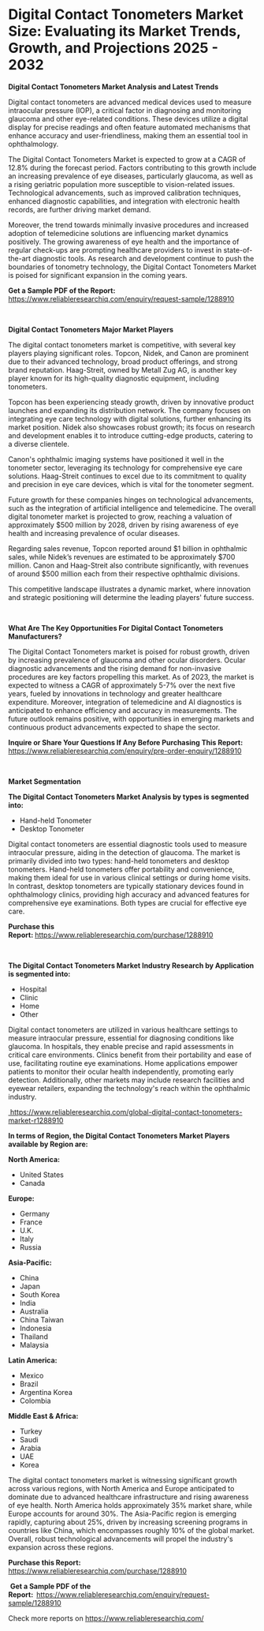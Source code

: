 <p><h1>Digital Contact Tonometers Market Size: Evaluating its Market Trends, Growth, and Projections 2025 - 2032</h1></p><p><strong>Digital Contact Tonometers Market Analysis and Latest Trends</strong></p>
<p><p>Digital contact tonometers are advanced medical devices used to measure intraocular pressure (IOP), a critical factor in diagnosing and monitoring glaucoma and other eye-related conditions. These devices utilize a digital display for precise readings and often feature automated mechanisms that enhance accuracy and user-friendliness, making them an essential tool in ophthalmology.</p><p>The Digital Contact Tonometers Market is expected to grow at a CAGR of 12.8% during the forecast period. Factors contributing to this growth include an increasing prevalence of eye diseases, particularly glaucoma, as well as a rising geriatric population more susceptible to vision-related issues. Technological advancements, such as improved calibration techniques, enhanced diagnostic capabilities, and integration with electronic health records, are further driving market demand.</p><p>Moreover, the trend towards minimally invasive procedures and increased adoption of telemedicine solutions are influencing market dynamics positively. The growing awareness of eye health and the importance of regular check-ups are prompting healthcare providers to invest in state-of-the-art diagnostic tools. As research and development continue to push the boundaries of tonometry technology, the Digital Contact Tonometers Market is poised for significant expansion in the coming years.</p></p>
<p><strong>Get a Sample PDF of the Report:&nbsp;</strong> <a href="https://www.reliableresearchiq.com/enquiry/request-sample/1288910?utm_campaign=1896&utm_medium=2&utm_source=Github&utm_content=ia&utm_term=16012025&utm_id=digital-contact-tonometers">https://www.reliableresearchiq.com/enquiry/request-sample/1288910</a></p>
<p>&nbsp;</p>
<p><strong>Digital Contact Tonometers Major Market Players</strong></p>
<p><p>The digital contact tonometers market is competitive, with several key players playing significant roles. Topcon, Nidek, and Canon are prominent due to their advanced technology, broad product offerings, and strong brand reputation. Haag-Streit, owned by Metall Zug AG, is another key player known for its high-quality diagnostic equipment, including tonometers.</p><p>Topcon has been experiencing steady growth, driven by innovative product launches and expanding its distribution network. The company focuses on integrating eye care technology with digital solutions, further enhancing its market position. Nidek also showcases robust growth; its focus on research and development enables it to introduce cutting-edge products, catering to a diverse clientele.</p><p>Canon's ophthalmic imaging systems have positioned it well in the tonometer sector, leveraging its technology for comprehensive eye care solutions. Haag-Streit continues to excel due to its commitment to quality and precision in eye care devices, which is vital for the tonometer segment.</p><p>Future growth for these companies hinges on technological advancements, such as the integration of artificial intelligence and telemedicine. The overall digital tonometer market is projected to grow, reaching a valuation of approximately $500 million by 2028, driven by rising awareness of eye health and increasing prevalence of ocular diseases.</p><p>Regarding sales revenue, Topcon reported around $1 billion in ophthalmic sales, while Nidek’s revenues are estimated to be approximately $700 million. Canon and Haag-Streit also contribute significantly, with revenues of around $500 million each from their respective ophthalmic divisions.</p><p>This competitive landscape illustrates a dynamic market, where innovation and strategic positioning will determine the leading players' future success.</p></p>
<p>&nbsp;</p>
<p><strong>What Are The Key Opportunities For Digital Contact Tonometers Manufacturers?</strong></p>
<p><p>The Digital Contact Tonometers market is poised for robust growth, driven by increasing prevalence of glaucoma and other ocular disorders. Ocular diagnostic advancements and the rising demand for non-invasive procedures are key factors propelling this market. As of 2023, the market is expected to witness a CAGR of approximately 5-7% over the next five years, fueled by innovations in technology and greater healthcare expenditure. Moreover, integration of telemedicine and AI diagnostics is anticipated to enhance efficiency and accuracy in measurements. The future outlook remains positive, with opportunities in emerging markets and continuous product advancements expected to shape the sector.</p></p>
<p><strong>Inquire or Share Your Questions If Any Before Purchasing This Report:</strong> <a href="https://www.reliableresearchiq.com/enquiry/pre-order-enquiry/1288910?utm_campaign=1896&utm_medium=2&utm_source=Github&utm_content=ia&utm_term=16012025&utm_id=digital-contact-tonometers">https://www.reliableresearchiq.com/enquiry/pre-order-enquiry/1288910</a></p>
<p>&nbsp;</p>
<p><strong>Market Segmentation</strong></p>
<p><strong>The Digital Contact Tonometers Market Analysis by types is segmented into:</strong></p>
<p><ul><li>Hand-held Tonometer</li><li>Desktop Tonometer</li></ul></p>
<p><p>Digital contact tonometers are essential diagnostic tools used to measure intraocular pressure, aiding in the detection of glaucoma. The market is primarily divided into two types: hand-held tonometers and desktop tonometers. Hand-held tonometers offer portability and convenience, making them ideal for use in various clinical settings or during home visits. In contrast, desktop tonometers are typically stationary devices found in ophthalmology clinics, providing high accuracy and advanced features for comprehensive eye examinations. Both types are crucial for effective eye care.</p></p>
<p><strong>Purchase this Report:&nbsp;</strong><a href="https://www.reliableresearchiq.com/purchase/1288910?utm_campaign=1896&utm_medium=2&utm_source=Github&utm_content=ia&utm_term=16012025&utm_id=digital-contact-tonometers">https://www.reliableresearchiq.com/purchase/1288910</a></p>
<p>&nbsp;</p>
<p><strong>The Digital Contact Tonometers Market Industry Research by Application is segmented into:</strong></p>
<p><ul><li>Hospital</li><li>Clinic</li><li>Home</li><li>Other</li></ul></p>
<p><p>Digital contact tonometers are utilized in various healthcare settings to measure intraocular pressure, essential for diagnosing conditions like glaucoma. In hospitals, they enable precise and rapid assessments in critical care environments. Clinics benefit from their portability and ease of use, facilitating routine eye examinations. Home applications empower patients to monitor their ocular health independently, promoting early detection. Additionally, other markets may include research facilities and eyewear retailers, expanding the technology's reach within the ophthalmic industry.</p></p>
<p><a href="https://www.reliableresearchiq.com/global-digital-contact-tonometers-market-r1288910?utm_campaign=1896&utm_medium=2&utm_source=Github&utm_content=ia&utm_term=16012025&utm_id=digital-contact-tonometers">&nbsp;https://www.reliableresearchiq.com/global-digital-contact-tonometers-market-r1288910</a></p>
<p><strong>In terms of Region, the Digital Contact Tonometers Market Players available by Region are:</strong></p>
<p>
    <p> <strong> North America: </strong>
        <ul>
            <li>United States</li>
            <li>Canada</li>
        </ul>
        </p> 
    <p> <strong> Europe: </strong>
        <ul>
            <li>Germany</li>
            <li>France</li>
            <li>U.K.</li>
            <li>Italy</li>
            <li>Russia</li>
        </ul>
        </p> 
    <p> <strong> Asia-Pacific: </strong>
        <ul>
            <li>China</li>
            <li>Japan</li>
            <li>South Korea</li>
            <li>India</li>
            <li>Australia</li>
            <li>China Taiwan</li>
            <li>Indonesia</li>
            <li>Thailand</li>
            <li>Malaysia</li>
        </ul>
        </p> 
    <p> <strong> Latin America: </strong>
        <ul>
            <li>Mexico</li>
            <li>Brazil</li>
            <li>Argentina Korea</li>
            <li>Colombia</li>
        </ul>
        </p> 
    <p> <strong> Middle East & Africa: </strong>
        <ul>
            <li>Turkey</li>
            <li>Saudi</li>
            <li>Arabia</li>
            <li>UAE</li>
            <li>Korea</li>
        </ul>
    </p>
    </p>
<p><p>The digital contact tonometers market is witnessing significant growth across various regions, with North America and Europe anticipated to dominate due to advanced healthcare infrastructure and rising awareness of eye health. North America holds approximately 35% market share, while Europe accounts for around 30%. The Asia-Pacific region is emerging rapidly, capturing about 25%, driven by increasing screening programs in countries like China, which encompasses roughly 10% of the global market. Overall, robust technological advancements will propel the industry's expansion across these regions.</p></p>
<p><strong>Purchase this Report: </strong><a href="https://www.reliableresearchiq.com/purchase/1288910?utm_campaign=1896&utm_medium=2&utm_source=Github&utm_content=ia&utm_term=16012025&utm_id=digital-contact-tonometers">https://www.reliableresearchiq.com/purchase/1288910</a></p>
<p>&nbsp;<strong>Get a Sample PDF of the Report:&nbsp;&nbsp;</strong><a href="https://www.reliableresearchiq.com/enquiry/request-sample/1288910?utm_campaign=1896&utm_medium=2&utm_source=Github&utm_content=ia&utm_term=16012025&utm_id=digital-contact-tonometers">https://www.reliableresearchiq.com/enquiry/request-sample/1288910</a></p>
<p><strong></strong></p>
<p>Check more reports on <a href="https://www.reliableresearchiq.com/?utm_campaign=1896&utm_medium=2&utm_source=Github&utm_content=ia&utm_term=16012025&utm_id=digital-contact-tonometers">https://www.reliableresearchiq.com/</a></p>